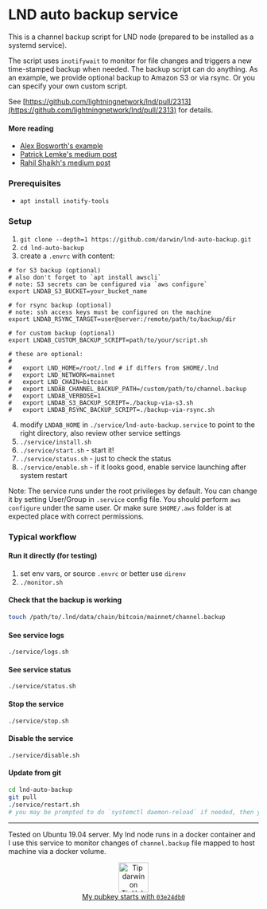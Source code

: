 # LND auto backup service

This is a channel backup script for LND node (prepared to be installed as a systemd service). 

The script uses `inotifywait` to monitor for file changes and triggers a new time-stamped backup when needed.
The backup script can do anything. As an example, we provide optional backup to Amazon S3 or via rsync. 
Or you can specify your own custom script.

See [https://github.com/lightningnetwork/lnd/pull/2313](https://github.com/lightningnetwork/lnd/pull/2313) for details.

#### More reading

* [Alex Bosworth's example](https://twitter.com/alexbosworth/status/1114650312592072704)
* [Patrick Lemke's medium post](https://medium.com/@patricklemke95/how-to-backup-your-lightning-network-channels-170c995c157b)
* [Rahil Shaikh's medium post](https://medium.com/@rahil471/enable-channel-backups-and-fund-recovery-on-lnd-lightning-network-3f27be42eb43)

### Prerequisites

* `apt install inotify-tools`

### Setup

1. `git clone --depth=1 https://github.com/darwin/lnd-auto-backup.git` 
2. `cd lnd-auto-backup`
3. create a `.envrc` with content:

```
# for S3 backup (optional)
# also don't forget to `apt install awscli`
# note: S3 secrets can be configured via `aws configure`
export LNDAB_S3_BUCKET=your_bucket_name 

# for rsync backup (optional)
# note: ssh access keys must be configured on the machine
export LNDAB_RSYNC_TARGET=user@server:/remote/path/to/backup/dir

# for custom backup (optional)
export LNDAB_CUSTOM_BACKUP_SCRIPT=path/to/your/script.sh 

# these are optional:
#
#   export LND_HOME=/root/.lnd # if differs from $HOME/.lnd
#   export LND_NETWORK=mainnet
#   export LND_CHAIN=bitcoin
#   export LNDAB_CHANNEL_BACKUP_PATH=/custom/path/to/channel.backup
#   export LNDAB_VERBOSE=1
#   export LNDAB_S3_BACKUP_SCRIPT=./backup-via-s3.sh
#   export LNDAB_RSYNC_BACKUP_SCRIPT=./backup-via-rsync.sh
```
4. modify `LNDAB_HOME` in `./service/lnd-auto-backup.service` to point to the right directory, also review other service settings
5. `./service/install.sh`
6. `./service/start.sh` - start it!
7. `./service/status.sh` - just to check the status 
8. `./service/enable.sh` - if it looks good, enable service launching after system restart

Note: The service runs under the root privileges by default. You can change it by setting User/Group in `.service` config file. 
You should perform `aws configure` under the same user. Or make sure `$HOME/.aws` folder is at expected place with correct permissions. 

### Typical workflow

#### Run it directly (for testing)

1. set env vars, or source `.envrc` or better use `direnv`
2. `./monitor.sh`

#### Check that the backup is working

```sh
touch /path/to/.lnd/data/chain/bitcoin/mainnet/channel.backup
```

#### See service logs

`./service/logs.sh`

#### See service status

`./service/status.sh`

#### Stop the service

`./service/stop.sh`

#### Disable the service

`./service/disable.sh`

#### Update from git

```sh
cd lnd-auto-backup
git pull
./service/restart.sh 
# you may be prompted to do `systemctl daemon-reload` if needed, then you need to restart it again
```

---

Tested on Ubuntu 19.04 server. My lnd node runs in a docker container and I use this service to monitor changes of 
`channel.backup` file mapped to host machine via a docker volume.

<p align="center">
  <a target="_blank" rel="noopener noreferrer" href="https://tiphub.io/user/651358055/tip?site=github">
    <img src="https://tiphub.io/static/images/tip-button-light.png" alt="Tip darwin on TipHub" height="60">
    <br />
    My pubkey starts with <code>03e24db0</code>
  </a>
</p>
